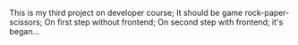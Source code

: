 This is my third project on developer course;
It should be game rock-paper-scissors;
On first step without frontend;
On second step with frontend;
it's began...
